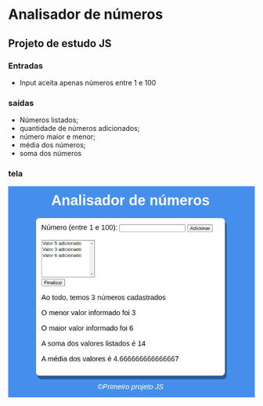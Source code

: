 # Analisador de números

## Projeto de estudo JS

### Entradas

- Input aceita apenas números entre 1 e 100

### saídas

- Números listados;
- quantidade de números adicionados;
- número maior e menor;
- média dos números;
- soma dos números 

### tela 

<img src="imagens/img.png">


